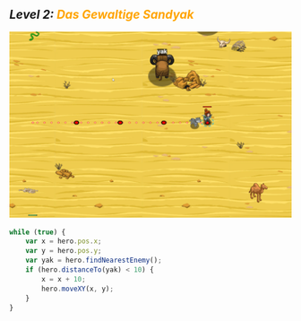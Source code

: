 ## ***Level 2:***  <span style="color: orange">***Das Gewaltige Sandyak***



![MyImage](<Welt 3 Level 2.png>)

```Javascript
while (true) {
    var x = hero.pos.x;
    var y = hero.pos.y;
    var yak = hero.findNearestEnemy();
    if (hero.distanceTo(yak) < 10) {
        x = x + 10;
        hero.moveXY(x, y);
    }
}
```